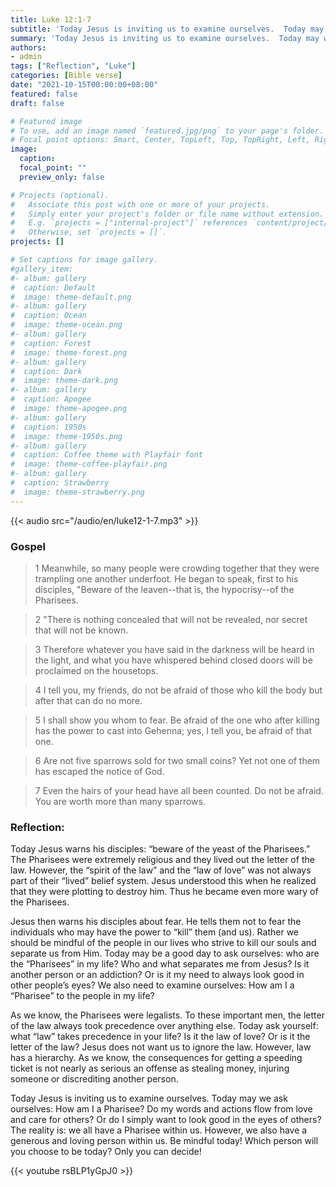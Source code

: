 ```yaml
---
title: Luke 12:1-7
subtitle: 'Today Jesus is inviting us to examine ourselves.  Today may we ask ourselves: How am I a Pharisee?  Do my words and actions flow from love and care for others?  Or do I simply want to look good in the eyes of others?'
summary: 'Today Jesus is inviting us to examine ourselves.  Today may we ask ourselves: How am I a Pharisee?  Do my words and actions flow from love and care for others?  Or do I simply want to look good in the eyes of others?'
authors:
- admin
tags: ["Reflection", "Luke"]
categories: [Bible verse]
date: "2021-10-15T00:00:00+08:00"
featured: false
draft: false

# Featured image
# To use, add an image named `featured.jpg/png` to your page's folder.
# Focal point options: Smart, Center, TopLeft, Top, TopRight, Left, Right, BottomLeft, Bottom, BottomRight
image:
  caption:
  focal_point: ""
  preview_only: false

# Projects (optional).
#   Associate this post with one or more of your projects.
#   Simply enter your project's folder or file name without extension.
#   E.g. `projects = ["internal-project"]` references `content/project/deep-learning/index.md`.
#   Otherwise, set `projects = []`.
projects: []

# Set captions for image gallery.
#gallery_item:
#- album: gallery
#  caption: Default
#  image: theme-default.png
#- album: gallery
#  caption: Ocean
#  image: theme-ocean.png
#- album: gallery
#  caption: Forest
#  image: theme-forest.png
#- album: gallery
#  caption: Dark
#  image: theme-dark.png
#- album: gallery
#  caption: Apogee
#  image: theme-apogee.png
#- album: gallery
#  caption: 1950s
#  image: theme-1950s.png
#- album: gallery
#  caption: Coffee theme with Playfair font
#  image: theme-coffee-playfair.png
#- album: gallery
#  caption: Strawberry
#  image: theme-strawberry.png
---
```


{{< audio src="/audio/en/luke12-1-7.mp3" >}}

### Gospel
> 1 Meanwhile, so many people were crowding together that they were trampling one another underfoot. He began to speak, first to his disciples, "Beware of the leaven--that is, the hypocrisy--of the Pharisees.

> 2 "There is nothing concealed that will not be revealed, nor secret that will not be known.

> 3 Therefore whatever you have said in the darkness will be heard in the light, and what you have whispered behind closed doors will be proclaimed on the housetops.

> 4 I tell you, my friends, do not be afraid of those who kill the body but after that can do no more.

> 5 I shall show you whom to fear. Be afraid of the one who after killing has the power to cast into Gehenna; yes, I tell you, be afraid of that one.

> 6 Are not five sparrows sold for two small coins? Yet not one of them has escaped the notice of God.

> 7 Even the hairs of your head have all been counted. Do not be afraid. You are worth more than many sparrows.

### Reflection:
Today Jesus warns his disciples: “beware of the yeast of the Pharisees.”  The Pharisees were extremely religious and they lived out the letter of the law.  However, the “spirit of the law” and the “law of love” was not always part of their “lived” belief system.  Jesus understood this when he realized that they were plotting to destroy him.  Thus he became even more wary of the Pharisees.

Jesus then warns his disciples about fear.  He tells them not to fear the individuals who may have the power to “kill” them (and us).  Rather we should be mindful of the people in our lives who strive to kill our souls and separate us from Him.  Today may be a good day to ask ourselves: who are the “Pharisees” in my life?  Who and what separates me from Jesus?  Is it another person or an addiction?  Or is it my need to always look good in other people’s eyes?  We also need to examine ourselves: How am I a “Pharisee” to the people in my life?

As we know, the Pharisees were legalists. To these important men, the letter of the law always took precedence over anything else.  Today ask yourself: what “law” takes precedence in your life?  Is it the law of love?  Or is it the letter of the law?  Jesus does not want us to ignore the law.  However, law has a hierarchy.  As we know, the consequences for getting a speeding ticket is not nearly as serious an offense as stealing money, injuring someone or discrediting another person.

Today Jesus is inviting us to examine ourselves.  Today may we ask ourselves: How am I a Pharisee?  Do my words and actions flow from love and care for others?  Or do I simply want to look good in the eyes of others?  The reality is: we all have a Pharisee within us.  However, we also have a generous and loving person within us.  Be mindful today!  Which person will you choose to be today?  Only you can decide!

{{< youtube rsBLP1yGpJ0 >}}
